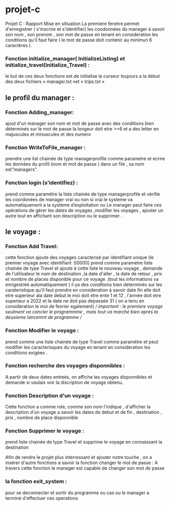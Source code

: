 # projet-c
Projet C : Rapport
Mise en sitiuation
 La premiere fenetre permet d'enregistrer ( s'inscrire et s'identifier) les coodonnées du manager à savoir son nom , son prenom , son mot de passe en tenant en consideration les conditions qu'il faut faire ( le mot de passe doit contenir au minimun 6 caractères ).
 ### Fonction initialize_manager( InitializeListing) et initialize_travel(Initialize_Travel) :
le but de ces deux fonctions est de initialise la curseur toujours a la début des deux fichiers « manager.txt »et « trips.txt »
## le profil du manager :
### Fonction Adding_manager: 
ajout d'un manager son nom et mot de passe 
 avec des conditions bien déterminés sur le mot de passe la longeur doit etre >=6 et a des letter en majuscules et minuscules et des numero
### Fonction WriteToFile_manager :
prendre une list chainée de type managerprofile comme parametre et ecrire les données du profil (nom et mot de passe ) dans un  file , sa nom est"managers".
### Fonction login (s’identifiez) :
prend comme paramétre la liste chainée de type managerprofile et vérifie les coordonées de manager vrai ou non 
si vrai le systeme va automatiquement a la système d’exploitation ou Le manager peut faire ces opérations de gérer les dates de voyages ,modifier les voyages , ajouter un autre tout en affichant son description ou le supprimer .
## le voyage :
### Fonction Add Travel:
cette fonction ajoute des voyages caracterisé par identifiant unique (le premier voyage avec identifiant :50000) prend comme parametre liste chainée de type Travel et ajoute à cette liste le nouveau voyage , demande  de l'utilisateur le nom de destination ,la date d'aller , la date de retour , prix et nombre de places disponible pour ce voyage .(tout les informations va enrigestréé automatiquement ) 
 il ya des conditions bien determinés sur les carateristique qu'il faut prendre en consideration à savoir date fin elle doit etre superieur ala date debut 
le moi doit etre ente 1 et 12 , l'année doit etre superieur a 2022 et la date ne doit pas depassée 31 ( on a tenu en consideration le moi de fevrier egalement)
     */ important : le premiere voyage seulment va cancler le programmme , mais tout va marché bien aprés la deuxieme lancemnt de programme /*
### Fonction Modifier le voyage :
prend comme une liste chainée de type Travel comme paramétre et peut modifier les caracterisques du voyage en tenant en consideration les conditions exigées .
### Fonction recherche des voyages disponnibles :
A partir de deux dates entreés, on affiche les voyages disponnibles et demande si vaulais voir la discription de voyage obtenu.
### Fonction Description d'un voyage :
Cette fonction a comme role, comme son nom l'indique , d'afficher la description d'un voyage a savoir les dates de debut et de fin , destination , prix , nombre de place disponnible
### Fonction Supprimer le voyage :
prend liste chainée de type Travel et supprime le voyage en connaissant la destination

Afin de rendre le projet plus interressant et ajouter notre touche , on a insérer d'autre fonctions a savoir la fonction changer le mot de passe : A travers cette fonction le manager est capable de changer son mot de passe 
### la fonction exit_system :
pour se deconnecter et sortir du programme ou cas ou le manager a terminé d'effectuer ces operations  


 
